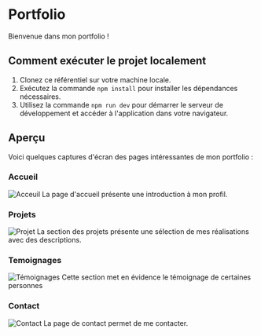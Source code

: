 # Portfolio

Bienvenue dans mon portfolio !

## Comment exécuter le projet localement

1. Clonez ce référentiel sur votre machine locale.
2. Exécutez la commande `npm install` pour installer les dépendances nécessaires.
3. Utilisez la commande `npm run dev` pour démarrer le serveur de développement et accéder à l'application dans votre navigateur.


## Aperçu

Voici quelques captures d'écran des pages intéressantes de mon portfolio :

### Accueil
![Acceuil](https://github.com/Joel2695667/portfolio-nextjs/assets/103005400/823b4d70-f1c2-45c6-8da5-ed5dd50276c5)
La page d'accueil présente une introduction à mon profil.

### Projets

![Projet](https://github.com/Joel2695667/portfolio-nextjs/assets/103005400/23b23521-24b2-4a69-b88d-7391478e2617)
La section des projets présente une sélection de mes réalisations avec des descriptions.


### Temoignages

![Témoignages](https://github.com/Joel2695667/portfolio-nextjs/assets/103005400/c97e1a16-ee5b-416c-8845-ac243917b5cd)
Cette section met en évidence le témoignage de certaines personnes


### Contact

![Contact](https://github.com/Joel2695667/portfolio-nextjs/assets/103005400/cca05501-5517-4969-a19a-b6c1f8a7a248)
La page de contact permet de me contacter.
